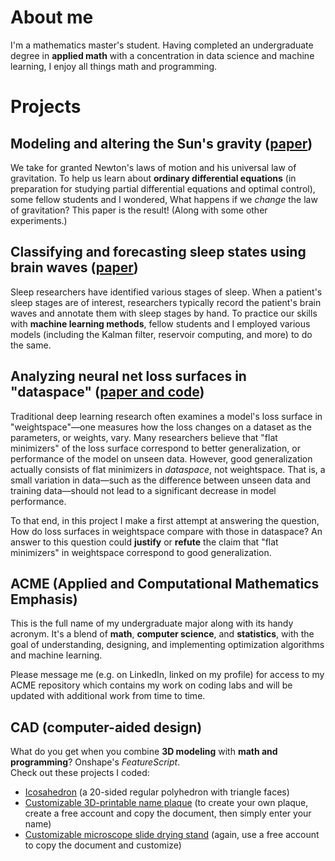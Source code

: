 # About me
I'm a mathematics master's student.
Having completed an undergraduate degree in **applied math** with a concentration in data science and machine learning, I enjoy all things math and programming.

# Projects

## Modeling and altering the Sun's gravity ([paper](2023_A_Space_ODE-ssey.pdf))

We take for granted Newton's laws of motion and his universal law of gravitation.
To help us learn about **ordinary differential equations** (in preparation for studying partial differential equations and optimal control), some fellow students and I wondered, What happens if we *change* the law of gravitation?
This paper is the result!
(Along with some other experiments.)

## Classifying and forecasting sleep states using brain waves ([paper](Do_UMAP_when_you're_tired.pdf))

Sleep researchers have identified various stages of sleep.
When a patient's sleep stages are of interest, researchers typically record the patient's brain waves and annotate them with sleep stages by hand.
To practice our skills with **machine learning methods**, fellow students and I employed various models (including the Kalman filter, reservoir computing, and more) to do the same.

## Analyzing neural net loss surfaces in "dataspace" ([paper and code](https://github.com/schilln/loss-surfaces-in-data))

Traditional deep learning research often examines a model's loss surface in "weightspace"—one measures how the loss changes on a dataset as the parameters, or weights, vary.
Many researchers believe that "flat minimizers" of the loss surface correspond to better generalization, or performance of the model on unseen data.
However, good generalization actually consists of flat minimizers in *dataspace*, not weightspace.
That is, a small variation in data—such as the difference between unseen data and training data—should not lead to a significant decrease in model performance.

To that end, in this project I make a first attempt at answering the question, How do loss surfaces in weightspace compare with those in dataspace?
An answer to this question could **justify** or **refute** the claim that "flat minimizers" in weightspace correspond to good generalization.

## ACME (Applied and Computational Mathematics Emphasis)
This is the full name of my undergraduate major along with its handy acronym.
It's a blend of **math**, **computer science**, and **statistics**, with the goal of understanding, designing, and implementing optimization algorithms and machine learning.

Please message me (e.g. on LinkedIn, linked on my profile) for access to my ACME repository which contains my work on coding labs and will be updated with additional work from time to time.

## CAD (computer-aided design)
What do you get when you combine **3D modeling** with **math and programming**? Onshape's *FeatureScript*.<br>
Check out these projects I coded:
- [Icosahedron](https://cad.onshape.com/documents/21fe442c6fdbdcc9cb2b762c/w/619a021ea6ad2afa637303f4/e/aff030f8e2b8273743bfc213) (a 20-sided regular polyhedron with triangle faces)
- [Customizable 3D-printable name plaque](https://cad.onshape.com/documents/08b419c7da1909c559eabade/w/1ad50dfb376ded4ce8ed581e/e/6325e3273e6240fbe1433c1f) (to create your own plaque, create a free account and copy the document, then simply enter your name)
- [Customizable microscope slide drying stand](https://cad.onshape.com/documents/536a36b569d229831fe86d98/w/e6635d88101c4c250cab12e7/e/592906cbd2fa5daeac849e62) (again, use a free account to copy the document and customize)
